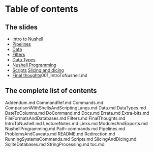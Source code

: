 # Table of contents

## The slides

- [Intro to Nushell](001_IntroToNushell.md)
- [Pipelines](002_Pipelines.md)
- [Data](003_Data.md)
- [Filters](004_Filters.md)
- [Data Types](005_DataTypes.md)
- [Nushell Programming](006_NushellProgramming.md)
- [Scripts](007_Scripts.md)
[Slicing and dicing](008_SlicingAndDicing.md)
- [Final thoughts](009_FinalThoughts.md)001_IntroToNushell.md


## The complete list of contents


Addendum.md
CommandRef.md
Commands.md
ComparisonWithShellsAndScriptingLangs.md
Data.md
DataTypes.md
DateToColumns.md
DoCommand.md
Docs.md
Errata.md
Extra-bits.md
FileFormatsAndDatabases.md
Filters.md
FinalThoughts.md
IntroToNushell.md
LectureNotes.md
Links.md
ModulesAndExports.md
NushellProgramming.md
Path-commands.md
Pipelines.md
ProblemsAndCaveats.md
README.md
Redirection.md
RunningSystemsCommands.md
Scripts.md
SlicingAndDicing.md
SqliteDatabases.md
StringProcessing.md
toc.md
